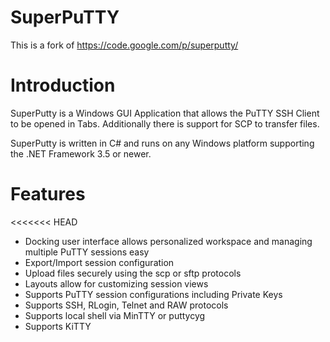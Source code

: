 SuperPuTTY
==========
This is a fork of https://code.google.com/p/superputty/

Introduction
==========
SuperPutty is a Windows GUI Application that allows the PuTTY SSH Client to be opened in Tabs. Additionally there is support for SCP to transfer files.

SuperPutty is written in C# and runs on any Windows platform supporting the .NET Framework 3.5 or newer.

Features
==========
<<<<<<< HEAD
- Docking user interface allows personalized workspace and managing multiple PuTTY sessions easy
- Export/Import session configuration
- Upload files securely using the scp or sftp protocols
- Layouts allow for customizing session views
- Supports PuTTY session configurations including Private Keys
- Supports SSH, RLogin, Telnet and RAW protocols
- Supports local shell via MinTTY or puttycyg
- Supports KiTTY
